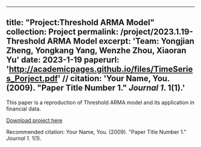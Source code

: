 
---
title: "Project:Threshold ARMA Model"
collection: Project
permalink: /project/2023.1.19-Threshold ARMA Model
excerpt: 'Team: Yongjian Zheng, Yongkang Yang, Wenzhe Zhou, Xiaoran Yu'
date: 2023-1-19
paperurl: 'http://academicpages.github.io/files/TimeSeries_Porject.pdf'
// citation: 'Your Name, You. (2009). &quot;Paper Title Number 1.&quot; <i>Journal 1</i>. 1(1).'
---
This paper is a reproduction of Threshold ARMA model and its application in financial data. 

[Download project here](http://academicpages.github.io/files/TimeSeries_Porject.pdf)

Recommended citation: Your Name, You. (2009). "Paper Title Number 1." <i>Journal 1</i>. 1(1).
